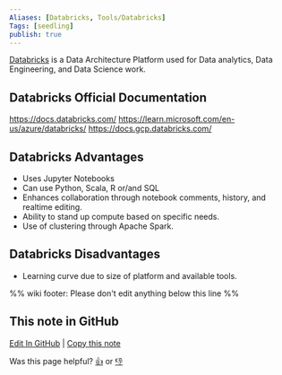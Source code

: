 ```yaml
---
Aliases: [Databricks, Tools/Databricks]
Tags: [seedling]
publish: true
---
```

[Databricks](https://databricks.com) is a Data Architecture Platform used for Data analytics, Data Engineering, and Data Science work. 

## Databricks Official Documentation

https://docs.databricks.com/
https://learn.microsoft.com/en-us/azure/databricks/
https://docs.gcp.databricks.com/

## Databricks Advantages

- Uses Jupyter Notebooks
- Can use Python, Scala, R or/and SQL
- Enhances collaboration through notebook comments, history, and realtime editing.
- Ability to stand up compute based on specific needs.
- Use of clustering through Apache Spark.

## Databricks Disadvantages

- Learning curve due to size of platform and available tools.

%% wiki footer: Please don't edit anything below this line %%

## This note in GitHub

<span class="git-footer">[Edit In GitHub](https://github.dev/data-engineering-community/data-engineering-wiki/blob/main/Tools/Data%20Processing/Databricks.md "git-hub-edit-note") | [Copy this note](https://raw.githubusercontent.com/data-engineering-community/data-engineering-wiki/main/Tools/Data%20Processing/Databricks.md "git-hub-copy-note")</span>

<span class="git-footer">Was this page helpful?
[👍](https://tally.so/r/mOaxjk?rating=Yes&url=https://dataengineering.wiki/Tools/Data%20Processing/Databricks) or [👎](https://tally.so/r/mOaxjk?rating=No&url=https://dataengineering.wiki/Tools/Data%20Processing/Databricks)</span>

